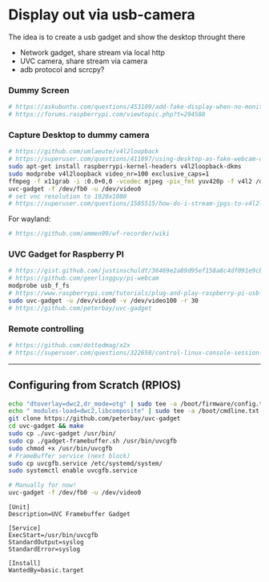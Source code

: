 # Display out via usb-camera
The idea is to create a usb gadget and show the desktop throught there
- Network gadget, share stream via local http
- UVC camera, share stream via camera
- adb protocol and scrcpy?

### Dummy Screen
```sh
# https://askubuntu.com/questions/453109/add-fake-display-when-no-monitor-is-plugged-in
# https://forums.raspberrypi.com/viewtopic.php?t=294588
```

### Capture Desktop to dummy camera
```sh
# https://github.com/umlaeute/v4l2loopback
# https://superuser.com/questions/411897/using-desktop-as-fake-webcam-on-linux
sudo apt-get install raspberrypi-kernel-headers v4l2loopback-dkms
sudo modprobe v4l2loopback video_nr=100 exclusive_caps=1
ffmpeg -f x11grab -i :0.0+0,0 -vcodec mjpeg -pix_fmt yuv420p -f v4l2 /dev/video100
uvc-gadget -f /dev/fb0 -u /dev/video0
# set vnc resolution to 1920x1080
# https://superuser.com/questions/1585515/how-do-i-stream-jpgs-to-v4l2loopback-with-ffmpeg
```

For wayland:
```sh
# https://github.com/ammen99/wf-recorder/wiki
```

### UVC Gadget for Raspberry PI
```sh
# https://gist.github.com/justinschuldt/36469e2a89d95ef158a8c4df091e9cb4
# https://github.com/geerlingguy/pi-webcam
modprobe usb_f_fs
# https://www.raspberrypi.com/tutorials/plug-and-play-raspberry-pi-usb-webcam/
sudo uvc-gadget -u /dev/video0 -v /dev/video100 -r 30
# https://github.com/peterbay/uvc-gadget
```

### Remote controlling
```sh
# https://github.com/dottedmag/x2x
# https://superuser.com/questions/322658/control-linux-console-session-keyboard-over-ssh
```

---

## Configuring from Scratch (RPIOS)
```bash
echo "dtoverlay=dwc2,dr_mode=otg" | sudo tee -a /boot/firmware/config.txt
echo " modules-load=dwc2,libcomposite" | sudo tee -a /boot/cmdline.txt
git clone https://github.com/peterbay/uvc-gadget
cd uvc-gadget && make
sudo cp ./uvc-gadget /usr/bin/
sudo cp ./gadget-framebuffer.sh /usr/bin/uvcgfb
sudo chmod +x /usr/bin/uvcgfb
# FrameBuffer service (next block)
sudo cp uvcgfb.service /etc/systemd/system/
sudo systemctl enable uvcgfb.service

# Manually for now!
uvc-gadget -f /dev/fb0 -u /dev/video0
```

```service
[Unit]
Description=UVC Framebuffer Gadget

[Service]
ExecStart=/usr/bin/uvcgfb
StandardOutput=syslog
StandardError=syslog

[Install]
WantedBy=basic.target
```
